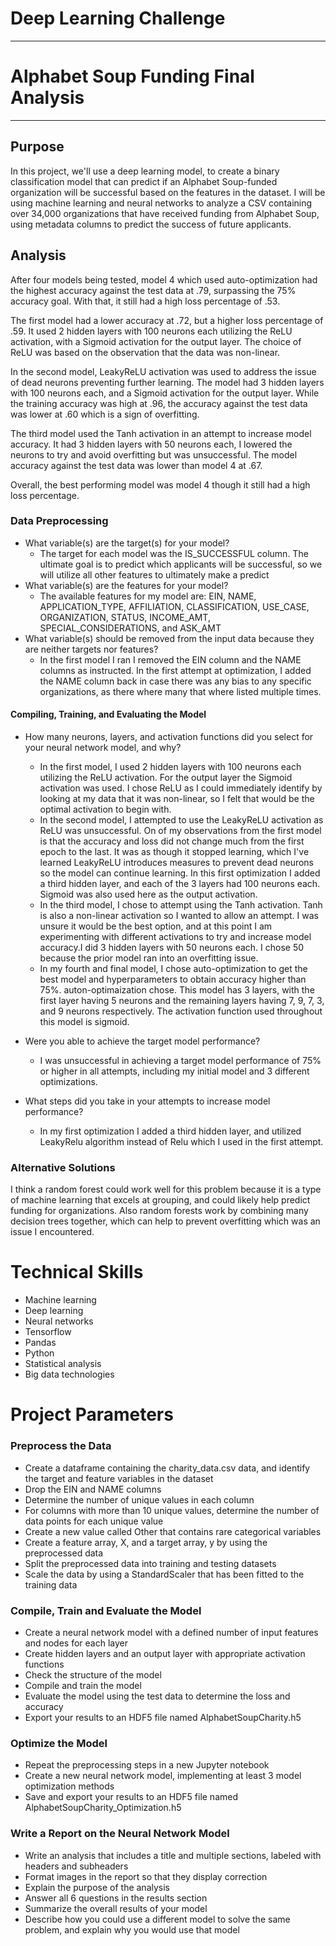 # Deep Learning Challenge
-----------
# Alphabet Soup Funding Final Analysis
-----------
## Purpose
In this project, we'll use a deep learning model, to create a binary classification model that can predict if an Alphabet Soup-funded organization will be successful based on the features in the dataset. I will be using machine learning and neural networks to analyze a CSV containing over 34,000 organizations that have received funding from Alphabet Soup, using metadata columns to predict the success of future applicants.

## Analysis
After four models being tested, model 4 which used auto-optimization had the highest accuracy against the test data at .79, surpassing the 75% accuracy goal. With that, it still had a high loss percentage of .53.

The first model had a lower accuracy at .72, but a higher loss percentage of .59. It used 2 hidden layers with 100 neurons each utilizing the ReLU activation, with a Sigmoid activation for the output layer. The choice of ReLU was based on the observation that the data was non-linear.

In the second model, LeakyReLU activation was used to address the issue of dead neurons preventing further learning. The model had 3 hidden layers with 100 neurons each, and a Sigmoid activation for the output layer. While the training accuracy was high at .96, the accuracy against the test data was lower at .60 which is a sign of overfitting.

The third model used the Tanh activation in an attempt to increase model accuracy. It had 3 hidden layers with 50 neurons each, I lowered the neurons to try and avoid overfitting but was unsuccessful. The model accuracy against the test data was lower than model 4 at .67.

Overall, the best performing model was model 4 though it still had a high loss percentage.

### Data Preprocessing
- What variable(s) are the target(s) for your model?
    - The target for each model was the IS_SUCCESSFUL column. The ultimate goal is to predict which applicants will be successful, so we will utilize all other features to ultimately make a predict
- What variable(s) are the features for your model?
    - The available features for my model are: EIN, NAME, APPLICATION_TYPE, AFFILIATION, CLASSIFICATION, USE_CASE, ORGANIZATION, STATUS, INCOME_AMT, SPECIAL_CONSIDERATIONS, and ASK_AMT	
- What variable(s) should be removed from the input data because they are neither targets nor features?
    - In the first model I ran I removed the EIN column and the NAME columns as instructed. In the first attempt at optimization, I added the NAME column back in case there was any bias to any specific organizations, as there where many that where listed multiple times.
#### Compiling, Training, and Evaluating the Model
- How many neurons, layers, and activation functions did you select for your neural network model, and why?
    - In the first model, I used 2 hidden layers with 100 neurons each utilizing the ReLU activation. For the output layer the Sigmoid activation was used. I chose ReLU as I could immediately identify by looking at my data that it was non-linear, so I felt that would be the optimal activation to begin with.
    - In the second model, I attempted to use the LeakyReLU activation as ReLU was unsuccessful. On of my observations from the first model is that the accuracy and loss did not change much from the first epoch to the last. It was as though it stopped learning, which I've learned LeakyReLU introduces measures to prevent dead neurons so the model can continue learning. In this first optimization I added a third hidden layer, and each of the 3 layers had 100 neurons each. Sigmoid was also used here as the output activation.
    - In the third model, I chose to attempt using the Tanh activation. Tanh is also a non-linear activation so I wanted to allow an attempt. I was unsure it would be the best option, and at this point I am experimenting with different activations to try and increase model accuracy.I did 3 hidden layers with 50 neurons each. I chose 50 because the prior model ran into an overfitting issue.
    - In my fourth and final model, I chose auto-optimization to get the best model and hyperparameters to obtain accuracy higher than 75%. auton-optimaization chose. This model has 3 layers, with the first layer having 5 neurons and the remaining layers having 7, 9, 7, 3, and 9 neurons respectively. The activation function used throughout this model is sigmoid. 

- Were you able to achieve the target model performance?
 	- I was unsuccessful in achieving a target model performance of 75% or higher in all attempts, including my initial model and 3 different optimizations.
- What steps did you take in your attempts to increase model performance?
	- In my first optimization I added a third hidden layer, and utilized LeakyRelu algorithm instead of Relu which I used in the first attempt.

### Alternative Solutions
I think a random forest could work well for this problem because it is a type of machine learning that excels at grouping, and could likely help predict funding for organizations. Also random forests work by combining many decision trees together, which can help to prevent overfitting which was an issue I encountered.

# Technical Skills

- Machine learning
- Deep learning
- Neural networks
- Tensorflow
- Pandas
- Python
- Statistical analysis
- Big data technologies

# Project Parameters
### Preprocess the Data
- Create a dataframe containing the charity_data.csv data, and identify the target and feature variables in the dataset
- Drop the EIN and NAME columns
- Determine the number of unique values in each column
- For columns with more than 10 unique values, determine the number of data points for each unique value
- Create a new value called Other that contains rare categorical variables
- Create a feature array, X, and a target array, y by using the preprocessed data
- Split the preprocessed data into training and testing datasets
- Scale the data by using a StandardScaler that has been fitted to the training data 
### Compile, Train and Evaluate the Model
- Create a neural network model with a defined number of input features and nodes for each layer
- Create hidden layers and an output layer with appropriate activation functions
- Check the structure of the model
- Compile and train the model
- Evaluate the model using the test data to determine the loss and accuracy
- Export your results to an HDF5 file named AlphabetSoupCharity.h5
### Optimize the Model
- Repeat the preprocessing steps in a new Jupyter notebook
- Create a new neural network model, implementing at least 3 model optimization methods
- Save and export your results to an HDF5 file named AlphabetSoupCharity_Optimization.h5
### Write a Report on the Neural Network Model
- Write an analysis that includes a title and multiple sections, labeled with headers and subheaders
- Format images in the report so that they display correction
- Explain the purpose of the analysis
- Answer all 6 questions in the results section
- Summarize the overall results of your model
- Describe how you could use a different model to solve the same problem, and explain why you would use that model
